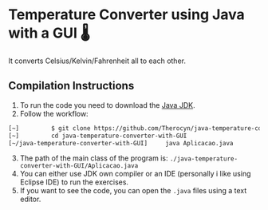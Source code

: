# Temperature Converter using Java with a GUI 🌡️

It converts Celsius/Kelvin/Fahrenheit all to each other.

## Compilation Instructions

1. To run the code you need to download the [Java JDK](https://www.oracle.com/java/technologies/javase-jdk16-downloads.html).
2. Follow the workflow:
```bash
[~]         $ git clone https://github.com/Therocyn/java-temperature-converter-with-GUI
[~]         cd java-temperature-converter-with-GUI
[~/java-temperature-converter-with-GUI]     java Aplicacao.java
```
3. The path of the main class of the program is: ```./java-temperature-converter-with-GUI/Aplicacao.java```
4. You can either use JDK own compiler or an IDE (personally i like using Eclipse IDE) to run the exercises.
5. If you want to see the code, you can open the ```.java``` files using a text editor.
